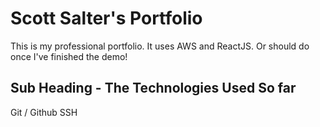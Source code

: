 # Scott Salter's Portfolio
This is my professional portfolio. It uses AWS and ReactJS. Or should do once I've finished the demo!

## Sub Heading - The Technologies Used So far
Git / Github
SSH

